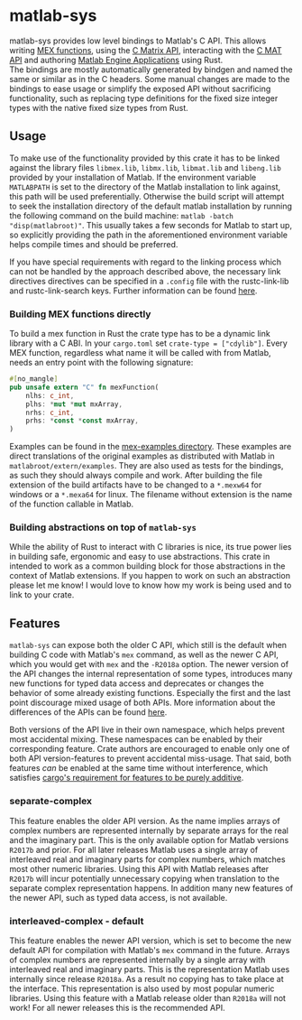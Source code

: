 # matlab-sys
matlab-sys provides low level bindings to Matlab's C API. This allows writing [MEX functions], using the [C Matrix API], 
interacting with the [C MAT API] and authoring [Matlab Engine Applications] using Rust.  
The bindings are mostly automatically generated by bindgen and named the same or similar as in the C headers.
Some manual changes are made to the bindings to ease usage or simplify the exposed API without sacrificing
functionality, such as replacing type definitions for the fixed size integer types with the native fixed size types
from Rust.

## Usage
To make use of the functionality provided by this crate it has to be linked against the library files `libmex.lib`, 
`libmx.lib`, `libmat.lib` and `libeng.lib` provided by your installation of Matlab. If the environment variable 
`MATLABPATH` is set to the directory of the Matlab installation to link against, this path will be used preferentially. 
Otherwise the build script will attempt to seek the installation directory of the default matlab installation by running 
the following command on the build machine: `matlab -batch "disp(matlabroot)"`. This usually takes a few seconds for 
Matlab to start up, so explicitly providing the path in the aforementioned environment variable helps compile times 
and should be preferred.  

If you have special requirements with regard to the linking process which can not be handled by the approach described 
above, the necessary link directives directives can be specified in a `.config` file with the rustc-link-lib 
and rustc-link-search keys. Further information can be found [here](https://doc.rust-lang.org/cargo/reference/config.html#targettriplelinks).

### Building MEX functions directly
To build a mex function in Rust the crate type has to be a dynamic link library with a C ABI. In your `cargo.toml` 
set `crate-type = ["cdylib"]`. Every MEX function, regardless what name it will be called with from Matlab, needs an 
entry point with the following signature:
```rust
#[no_mangle]
pub unsafe extern "C" fn mexFunction(
    nlhs: c_int,
    plhs: *mut *mut mxArray,
    nrhs: c_int,
    prhs: *const *const mxArray,
)
```
Examples can be found in the [mex-examples directory](mex-examples/). These examples are direct translations of the 
original examples as distributed with Matlab in `matlabroot/extern/examples`. They are also used as tests for the 
bindings, as such they should always compile and work. After building the file extension of the build artifacts have to 
be changed to a `*.mexw64` for windows or a `*.mexa64` for linux. The filename without extension is the name of the 
function callable in Matlab. 

### Building abstractions on top of `matlab-sys`
While the ability of Rust to interact with C libraries is nice, its true power lies in building safe, ergonomic and easy 
to use abstractions. This crate in intended to work as a common building block for those abstractions in the context 
of Matlab extensions. If you happen to work on such an abstraction please let me know! I would love to know how my work 
is being used and to link to your crate.

## Features
`matlab-sys` can expose both the older C API, which still is the default when building C code with Matlab's `mex` command, 
as well as the newer C API, which you would get with `mex` and the `-R2018a` option. The newer version 
of the API changes the internal representation of some types, introduces many new functions for typed data access and
deprecates or changes the behavior of some already existing functions. Especially the first and the last point discourage mixed usage of 
both APIs. More information about the differences of the APIs can be found [here][Complex Storage Documentation].

Both versions of the API live in their own namespace, which helps prevent most accidental mixing. These namespaces 
can be enabled by their corresponding feature. Crate authors are encouraged to enable only one of both API version-features 
to prevent accidental miss-usage. That said, both features _can_ be enabled at the same time without interference, which 
satisfies [cargo's requirement for features to be purely additive][feature-unification].
### separate-complex  
This feature enables the older API version. As the name implies arrays of complex numbers are represented internally by 
separate arrays for the real and the imaginary part. This is the only available option for Matlab versions `R2017b` and prior. 
For all later releases Matlab uses a single array of interleaved real and imaginary parts for complex numbers, which 
matches most other numeric libraries. Using this API with Matlab releases after `R2017b` will incur potentially unnecessary 
copying when translation to the separate complex representation happens. In addition many new features of the newer API, 
such as typed data access, is not available.

### interleaved-complex - default 
This feature enables the newer API version, which is set to become the new default API for compilation with Matlab's `mex` command 
in the future. Arrays of complex numbers are represented internally by a single array with interleaved real and 
imaginary parts. This is the representation Matlab uses internally since release `R2018a`. As a result no copying has to 
take place at the interface. This representation is also used by most popular numeric libraries. Using this feature with 
a Matlab release older than `R2018a` will not work! For all newer releases this is the recommended API.


[MEX functions]: https://de.mathworks.com/help/matlab/call-mex-files-1.html
[C Matrix API]: https://de.mathworks.com/help/matlab/cc-mx-matrix-library.html
[C MAT API]: https://de.mathworks.com/help/matlab/matlab-c-api-to-read-mat-file-data.html
[Matlab Engine Applications]: https://de.mathworks.com/help/matlab/calling-matlab-engine-from-c-programs-1.html
[Complex Storage Documentation]: https://de.mathworks.com/help/matlab/matlab_external/matlab-support-for-interleaved-complex.html
[feature-unification]: https://doc.rust-lang.org/cargo/reference/features.html?highlight=additive#feature-unification